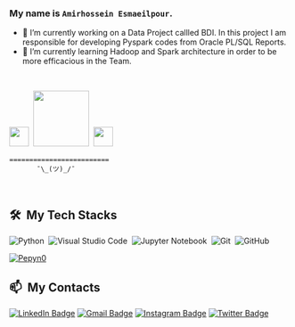### My name is `Amirhossein Esmaeilpour`.


- 🔭 I’m currently working on a Data Project callled BDI. In this project I am responsible for developing Pyspark codes from Oracle PL/SQL Reports. 
- 🌱 I’m currently learning Hadoop and Spark architecture in order to be more efficacious in the Team.

<br>

<img src="https://cdn.jsdelivr.net/gh/devicons/devicon@latest/icons/python/python-original.svg" width="35px">&nbsp;
<img src="https://upload.wikimedia.org/wikipedia/commons/thumb/5/50/Oracle_logo.svg/512px-Oracle_logo.svg.png" width="100px">&nbsp;
<img src="https://cdn.jsdelivr.net/gh/devicons/devicon@latest/icons/git/git-original.svg" width="35px">&nbsp;
<div>
  

  `=========================`
  <br>
  &ensp;&ensp;&ensp;&ensp;&ensp;&ensp;&ensp;`¯\_(ツ)_/¯`
</div>
<br>
<div>
	
## 🛠️ &nbsp;My Tech Stacks

  ![Python](https://img.shields.io/badge/-Python-0D1117?style=flat&logo=python)&nbsp;
	![Visual Studio Code](https://img.shields.io/badge/-VS%20Code-0D1117?style=flat&logo=visual-studio-code&logoColor=007ACC)&nbsp;
  ![Jupyter Notebook](https://img.shields.io/badge/-Jupyter%20Notebook-0D1117?style=flat&logo=jupyter)&nbsp;
  ![Git](https://img.shields.io/badge/-Git-0D1117?style=flat&logo=git)&nbsp;
  ![GitHub](https://img.shields.io/badge/-GitHub-0D1117?style=flat&logo=github)&nbsp;
</div>
<div>
<a href="https://github.com/Pepyn0">
    <img align="center" alt="Pepyn0" src="https://github-readme-stats.vercel.app/api/top-langs/?username=amirhosseinep&theme=midnight-purple&layout=compact&bg_color=0D1117&hide_border=true&count_private=true" />
  </a>

## 📫 &nbsp;My Contacts

  <!-- [![Portfolio Badge](https://img.shields.io/badge/-Portifolio-blueviolet?style=flat-square&logo=Portfolio&logoColor=white)](https://amirhosseinep.com/)&nbsp; -->
  [![LinkedIn Badge](https://img.shields.io/badge/-Amirhossein_Esmaeilpour-blue?style=flat-square&logo=Linkedin&logoColor=white&link=https://www.linkedin.com/in/amirhosseinep/)](https://www.linkedin.com/in/amirhosseinep/)
  [![Gmail Badge](https://img.shields.io/badge/-amirhossein.esmailpourr@gmail.com-red?style=flat-square&logo=Gmail&logoColor=white)](mailto:amirhossein.esmailpourr@gmail.com)
  [![Instagram Badge](https://img.shields.io/badge/-shahzade2ragge-%23E4405F?style=flat-square&logo=Instagram&logoColor=white)](https://www.instagram.com/shahzade2ragge/)
  [![Twitter Badge](https://img.shields.io/badge/-AmirhosseinEP-blue?style=flat-square&logo=Twitter&logoColor=white)](https://twitter.com/AmirhosseinEP)
</div>
